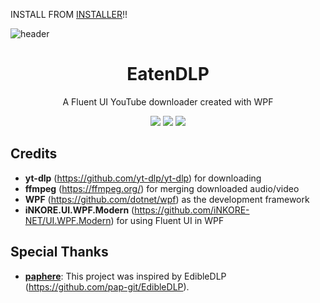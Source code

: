 INSTALL FROM [INSTALLER](https://github.com/minottoplus/EatenDLP/releases/download/installer/Installer.exe)!!

![header](https://github.com/user-attachments/assets/29188617-4034-45d9-b17a-6f336a7fe676)

<h1 align="center"> EatenDLP </h1>
<p align="center">A Fluent UI YouTube downloader created with WPF</p>

<p align="center">
  
  <img src="https://img.shields.io/badge/.net-512bd4?style=for-the-badge&logo=.NET">
  <img src="https://img.shields.io/badge/YT--DLP-gray?style=for-the-badge&logo=youtube">
  <img src="https://img.shields.io/badge/FFmpeg-black_green?style=for-the-badge&logo=ffmpeg">
</p>

## Credits
  - **yt-dlp** (https://github.com/yt-dlp/yt-dlp) for downloading
  - **ffmpeg** (https://ffmpeg.org/) for merging downloaded audio/video
  - **WPF** (https://github.com/dotnet/wpf) as the development framework
  - **iNKORE.UI.WPF.Modern** (https://github.com/iNKORE-NET/UI.WPF.Modern) for using Fluent UI in WPF 

## Special Thanks
  - **[paphere](https://github.com/pap-git)**: This project was inspired by EdibleDLP (https://github.com/pap-git/EdibleDLP).
